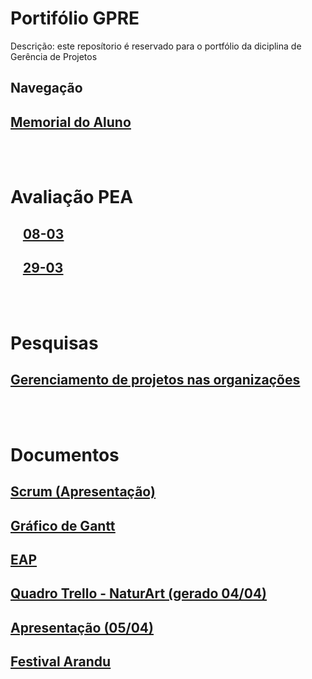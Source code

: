# Portifólio GPRE
 Descrição: este reposítorio é reservado para o portfólio da diciplina de Gerência de Projetos
## Navegação

## [<ins>Memorial do Aluno</ins>]($root$/../Memorial%20do%20Aluno/Memorial.md)

<br><br>
# Avaliação PEA

## &nbsp;&nbsp;&nbsp; [<ins>08-03</ins>]($root$/../Avalição%20do%20PEA/PEA-08-03.md)

## &nbsp;&nbsp;&nbsp; [<ins>29-03</ins>]($root$/../Avalição%20do%20PEA/PEA-29-03.md)

<br><br/>
# Pesquisas 
## [<ins>Gerenciamento de projetos nas organizações</ins>]($root$/../docs/Gerenciamento%20de%20Projetos%20-%20Pesquisa.pdf)

<br><br>
# Documentos
## [<ins>Scrum (Apresentação)</ins>]($root$/../docs/Scrum.pdf)
## [<ins>Gráfico de Gantt</ins>]($root$/../docs/Gr%C3%A1fico%20de%20Gantt%20%20-%20CronogramaDeProjeto.pdf)
## [<ins>EAP</ins>]($root$/../docs/EAP.pdf)
## [<ins>Quadro Trello - NaturArt (gerado 04/04)</ins>]($root$/../docs/NaturArt%20_%20Trello.pdf)
## [<ins>Apresentação (05/04)</ins>]($root$/../docs/NaturArt%20_%20Trello.pdf)
## [<ins>Festival Arandu</ins>]($root$/../docs/Festival%20Arandu.pdf)
